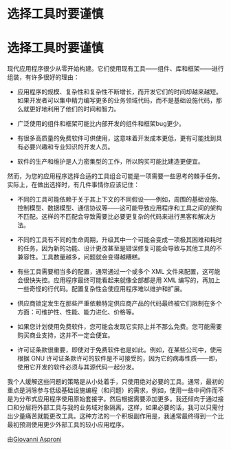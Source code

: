 # 选择工具时要谨慎

# 选择工具时要谨慎

现代应用程序很少从零开始构建。它们使用现有工具——组件、库和框架——进行组装，有许多很好的理由：

+   应用程序的规模、复杂性和复杂性不断增长，而开发它们的时间却越来越短。如果开发者可以集中精力编写更多的业务领域代码，而不是基础设施代码，那么就更好地利用了他们的时间和智力。

+   广泛使用的组件和框架可能比内部开发的组件和框架bug更少。

+   有很多高质量的免费软件可供使用，这意味着开发成本更低，更有可能找到具有必要兴趣和专业知识的开发人员。

+   软件的生产和维护是人力密集型的工作，所以购买可能比建造更便宜。

然而，为您的应用程序选择合适的工具组合可能是一项需要一些思考的棘手任务。实际上，在做出选择时，有几件事情你应该记住：

+   不同的工具可能依赖于关于其上下文的不同假设——例如，周围的基础设施、控制模型、数据模型、通信协议等——这可能导致应用程序和工具之间的架构不匹配。这样的不匹配会导致需要比必要更复杂的代码来进行黑客和解决方法。

+   不同的工具有不同的生命周期，升级其中一个可能会变成一项极其困难和耗时的任务，因为新的功能、设计更改甚至是错误修复可能会导致与其他工具的不兼容性。工具数量越多，问题就会变得越糟糕。

+   有些工具需要相当多的配置，通常通过一个或多个 XML 文件来配置，这可能会很快失控。应用程序最终可能看起来就像全部都是用 XML 编写的，再加上一些奇怪的行代码。配置复杂性会使应用程序难以维护和扩展。

+   供应商锁定发生在那些严重依赖特定供应商产品的代码最终被它们限制在多个方面：可维护性、性能、能力进化、价格等。

+   如果您计划使用免费软件，您可能会发现它实际上并不那么免费。您可能需要购买商业支持，这并不一定会便宜。

+   许可证条款很重要，即使对于免费软件也是如此。例如，在某些公司中，使用根据 GNU 许可证条款许可的软件是不可接受的，因为它的病毒性质——即，使用它开发的软件必须与其源代码一起分发。

我个人缓解这些问题的策略是从小处着手，只使用绝对必要的工具。通常，最初的重点是消除参与低级基础设施编程（和问题）的需求，例如，使用一些中间件而不是为分布式应用程序使用原始套接字。然后根据需要添加更多。我还倾向于通过接口和分层将外部工具与我的业务域对象隔离，这样，如果必要的话，我可以只需付出少量痛苦就能更改工具。这种方法的一个积极副作用是，我通常最终得到一个比最初预测使用更少外部工具的较小应用程序。

由[Giovanni Asproni](http://programmer.97things.oreilly.com/wiki/index.php/Giovanni_Asproni)
